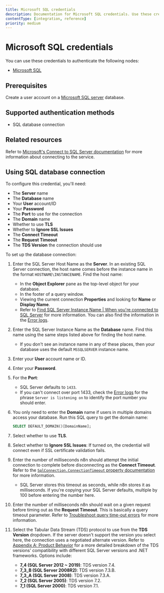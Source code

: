 ```yaml
---
title: Microsoft SQL credentials
description: Documentation for Microsoft SQL credentials. Use these credentials to authenticate Microsoft SQL in n8n, a workflow automation platform.
contentType: [integration, reference]
priority: medium
---
```


# Microsoft SQL credentials

You can use these credentials to authenticate the following nodes:

- [Microsoft SQL](/integrations/builtin/app-nodes/n8n-nodes-base.microsoftsql.md)

## Prerequisites

Create a user account on a [Microsoft SQL server](https://learn.microsoft.com/en-us/sql/sql-server/what-is-sql-server) database.

## Supported authentication methods

- SQL database connection

## Related resources

Refer to [Microsoft's Connect to SQL Server documentation](https://learn.microsoft.com/en-us/sql/sql-server/connect-to-database-engine?view=sql-server-ver16&tabs=sqldb#connect-to-sql-server) for more information about connecting to the service.

## Using SQL database connection

To configure this credential, you'll need:

- The **Server** name
- The **Database** name
- Your **User** account/ID
- Your **Password**
- The **Port** to use for the connection
- The **Domain** name
- Whether to use **TLS**
- Whether to **Ignore SSL Issues**
- The **Connect Timeout**
- The **Request Timeout**
- The **TDS Version** the connection should use

To set up the database connection:

1. Enter the SQL Server Host Name as the **Server**. In an existing SQL Server connection, the host name comes before the instance name in the format `HOSTNAME\INSTANCENAME`. Find the host name:
    - In the **Object Explorer** pane as the top-level object for your database.
    - In the footer of a query window.
    - Viewing the current connection **Properties** and looking for **Name** or **Display Name**.
    - Refer to [Find SQL Server Instance Name | When you're connected to SQL Server](https://learn.microsoft.com/en-us/sql/ssms/tutorials/ssms-tricks?view=sql-server-ver16#when-youre-connected-to-sql-server) for more information. You can also find the information in the [Error logs](https://learn.microsoft.com/en-us/sql/ssms/tutorials/ssms-tricks?view=sql-server-ver16#before-you-connect-to-sql-server).
2. Enter the SQL Server Instance Name as the **Database** name. Find this name using the same steps listed above for finding the host name.
    - If you don't see an instance name in any of these places, then your database uses the default `MSSQLSERVER` instance name.
3. Enter your **User** account name or ID.
4. Enter your **Password**.
5. For the **Port**:
    - SQL Server defaults to `1433`.
    - If you can't connect over port 1433, check the [Error logs](https://learn.microsoft.com/en-us/sql/ssms/tutorials/ssms-tricks?view=sql-server-ver16#before-you-connect-to-sql-server) for the phrase `Server is listening on` to identify the port number you should enter.
6. You only need to enter the **Domain** name if users in multiple domains access your database. Run this SQL query to get the domain name:

    ```sql
    SELECT DEFAULT_DOMAIN()[DomainName];
    ```

7. Select whether to use **TLS**.
8. Select whether to **Ignore SSL Issues**: If turned on, the credential will connect even if SSL certificate validation fails.
9. Enter the number of milliseconds n8n should attempt the initial connection to complete before disconnecting as the **Connect Timeout**. Refer to the [`SqlConnection.ConnectionTimeout` property documentation](https://learn.microsoft.com/en-us/dotnet/api/system.data.sqlclient.sqlconnection.connectiontimeout) for more information.
    - SQL Server stores this timeout as seconds, while n8n stores it as milliseconds. If you're copying your SQL Server defaults, multiple by 100 before entering the number here.
10. Enter the number of milliseconds n8n should wait on a given request before timing out as the **Request Timeout**. This is basically a query timeout parameter. Refer to [Troubleshoot query time-out errors](https://learn.microsoft.com/en-us/troubleshoot/sql/database-engine/performance/troubleshoot-query-timeouts#explanation) for more information.
11. Select the Tabular Data Stream (TDS) protocol to use from the **TDS Version** dropdown. If the server doesn't support the version you select here, the connection uses a negotiated alternate version. Refer to [Appendix A: Product Behavior](https://learn.microsoft.com/en-us/openspecs/windows_protocols/ms-tds/135d0ebe-5c4c-4a94-99bf-1811eccb9f4a) for a more detailed breakdown of the TDS versions' compatibility with different SQL Server versions and .NET frameworks. Options include:
    - **7_4 (SQL Server 2012 ~ 2019)**: TDS version 7.4.
    - **7_3_B (SQL Server 2008R2)**: TDS version 7.3.B.
    - **7_3_A (SQL Server 2008)**: TDS version 7.3.A.
    - **7_2 (SQL Server 2005)**: TDS version 7.2.
    - **7_1 (SQL Server 2000)**: TDS version 7.1.
